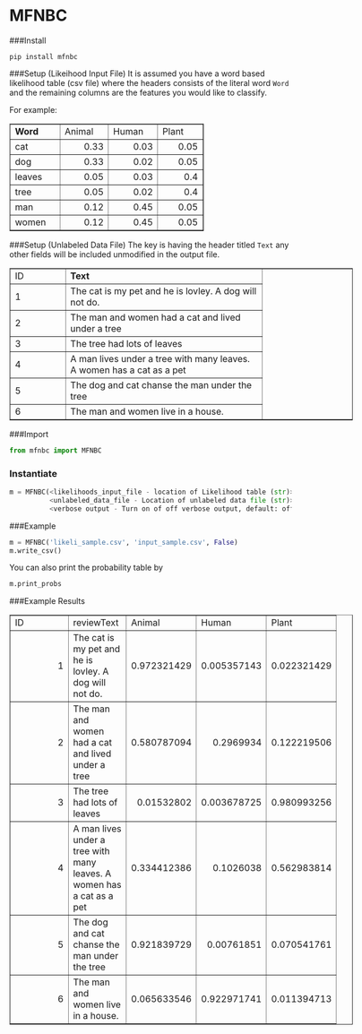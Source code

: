 # MFNBC

###Install

```
pip install mfnbc
```

###Setup (Likeihood Input File)
It is assumed you have a word based likelihood table (csv file) where the headers consists of the literal word `Word` and the remaining columns are the features you would like to classify. 

For example:

<table style="border-collapse: collapse; width: 260pt;" border="1" width="348" cellspacing="0" cellpadding="0">
<colgroup>
<col style="width: 65pt;" span="4" width="87" /> </colgroup>
<tbody>
<tr style="height: 16.0pt;">
<td style="height: 16.0pt; width: 65pt;" width="87" height="21"><strong>Word</strong></td>
<td style="width: 65pt;" width="87">Animal</td>
<td style="width: 65pt;" width="87">Human</td>
<td style="width: 65pt;" width="87">Plant</td>
</tr>
<tr style="height: 16.0pt;">
<td style="height: 16.0pt;" height="21">cat</td>
<td align="right">0.33</td>
<td align="right">0.03</td>
<td align="right">0.05</td>
</tr>
<tr style="height: 16.0pt;">
<td style="height: 16.0pt;" height="21">dog</td>
<td align="right">0.33</td>
<td align="right">0.02</td>
<td align="right">0.05</td>
</tr>
<tr style="height: 16.0pt;">
<td style="height: 16.0pt;" height="21">leaves</td>
<td align="right">0.05</td>
<td align="right">0.03</td>
<td align="right">0.4</td>
</tr>
<tr style="height: 16.0pt;">
<td style="height: 16.0pt;" height="21">tree</td>
<td align="right">0.05</td>
<td align="right">0.02</td>
<td align="right">0.4</td>
</tr>
<tr style="height: 16.0pt;">
<td style="height: 16.0pt;" height="21">man</td>
<td align="right">0.12</td>
<td align="right">0.45</td>
<td align="right">0.05</td>
</tr>
<tr style="height: 16.0pt;">
<td style="height: 16.0pt;" height="21">women</td>
<td align="right">0.12</td>
<td align="right">0.45</td>
<td align="right">0.05</td>
</tr>
</tbody>
</table>

###Setup (Unlabeled Data File)
The key is having the header titled  `Text` any other fields will be included unmodified in the output file.


<table style="border-collapse: collapse; width: 460pt;" border="1" width="348" cellspacing="0" cellpadding="0">
<colgroup>
<col style="width: 65pt;" span="4" width="87" /> </colgroup>
<tbody>
<tr>
<td width="87">ID</td>
<td width="356"><strong>Text</strong></td>
</tr>
<tr>
<td>1</td>
<td>The cat is my pet and he is lovley. A dog will not do.</td>
</tr>
<tr>
<td>2</td>
<td>The man and women had a cat and lived under a tree</td>
</tr>
<tr>
<td>3</td>
<td>The tree had lots of leaves</td>
</tr>
<tr>
<td>4</td>
<td>A man lives under a tree with many leaves. A women has a cat as a pet</td>
</tr>
<tr>
<td>5</td>
<td>The dog and cat chanse the man under the tree</td>
</tr>
<tr>
<td>6</td>
<td>The man and women live in a house.</td>
</tr>
</tbody>
</table>

###Import

```python
from mfnbc import MFNBC
```
### Instantiate

```python
m = MFNBC(<likelihoods_input_file - location of Likelihood table (str)>,
          <unlabeled_data_file - Location of unlabeled data file (str)>,
          <verbose output - Turn on of off verbose output, default: off>
```
###Example
```python
m = MFNBC('likeli_sample.csv', 'input_sample.csv', False)
m.write_csv()
```
You can also print the probability table by

```python
m.print_probs
```

###Example Results

<table style="border-collapse: collapse; width: 460pt;" border="1" width="348" cellspacing="0" cellpadding="0">
<colgroup>
<col style="width: 65pt;" span="4" width="87" /> </colgroup>
<tbody>
<tr style="height: 16.0pt;">
<td style="height: 16.0pt; width: 65pt;" width="87" height="21">ID</td>
<td style="width: 65pt;" width="87">reviewText</td>
<td style="width: 65pt;" width="87">Animal</td>
<td style="width: 65pt;" width="87">Human</td>
<td style="width: 65pt;" width="87">Plant</td>
</tr>
<tr style="height: 16.0pt;">
<td style="height: 16.0pt;" align="right" height="21">1</td>
<td>The cat is my pet and he is lovley. A dog will not do.</td>
<td align="right">0.972321429</td>
<td align="right">0.005357143</td>
<td align="right">0.022321429</td>
</tr>
<tr style="height: 16.0pt;">
<td style="height: 16.0pt;" align="right" height="21">2</td>
<td>The man and women had a cat and lived under a tree</td>
<td align="right">0.580787094</td>
<td align="right">0.2969934</td>
<td align="right">0.122219506</td>
</tr>
<tr style="height: 16.0pt;">
<td style="height: 16.0pt;" align="right" height="21">3</td>
<td>The tree had lots of leaves</td>
<td align="right">0.01532802</td>
<td align="right">0.003678725</td>
<td align="right">0.980993256</td>
</tr>
<tr style="height: 16.0pt;">
<td style="height: 16.0pt;" align="right" height="21">4</td>
<td>A man lives under a tree with many leaves. A women has a cat as a pet</td>
<td align="right">0.334412386</td>
<td align="right">0.1026038</td>
<td align="right">0.562983814</td>
</tr>
<tr style="height: 16.0pt;">
<td style="height: 16.0pt;" align="right" height="21">5</td>
<td>The dog and cat chanse the man under the tree</td>
<td align="right">0.921839729</td>
<td align="right">0.00761851</td>
<td align="right">0.070541761</td>
</tr>
<tr style="height: 16.0pt;">
<td style="height: 16.0pt;" align="right" height="21">6</td>
<td>The man and women live in a house.</td>
<td align="right">0.065633546</td>
<td align="right">0.922971741</td>
<td align="right">0.011394713</td>
</tr>
</tbody>
</table>

